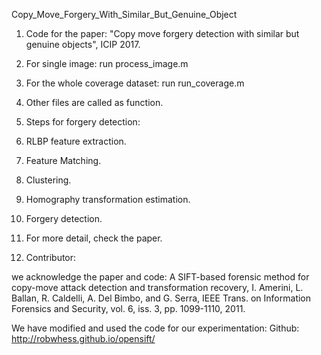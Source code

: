 
Copy_Move_Forgery_With_Similar_But_Genuine_Object

1. Code for the paper: "Copy move forgery detection with similar but genuine objects", ICIP 2017.

2. For single image: run process_image.m

3. For the whole coverage dataset: run run_coverage.m

4. Other files are called as function.

5. Steps for forgery detection:
  1. RLBP feature extraction.
  2. Feature Matching.
  3. Clustering.
  4. Homography transformation estimation.
  5. Forgery detection.
  
 6. For more detail, check the paper.
  
7. Contributor: 

we acknowledge the paper and code:
 A SIFT-based forensic method for copy-move attack detection and transformation recovery, I. Amerini, L. Ballan, R. Caldelli, A. Del Bimbo, and G. Serra, IEEE Trans. on Information Forensics and Security, vol. 6, iss. 3, pp. 1099-1110, 2011.
 
We have modified and used the code for our experimentation: Github: http://robwhess.github.io/opensift/

